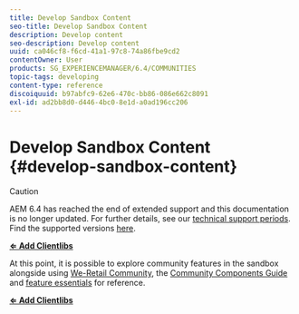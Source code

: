 ```yaml
---
title: Develop Sandbox Content
seo-title: Develop Sandbox Content
description: Develop content 
seo-description: Develop content 
uuid: ca046cf8-f6cd-41a1-97c8-74a86fbe9cd2
contentOwner: User
products: SG_EXPERIENCEMANAGER/6.4/COMMUNITIES
topic-tags: developing
content-type: reference
discoiquuid: b97abfc9-62e6-470c-bb86-086e662c8091
exl-id: ad2bb8d0-d446-4bc0-8e1d-a0ad196cc206
---
```

# Develop Sandbox Content {#develop-sandbox-content}

>[!CAUTION]
>
>AEM 6.4 has reached the end of extended support and this documentation is no longer updated. For further details, see our [technical support periods](https://helpx.adobe.com/support/programs/eol-matrix.html). Find the supported versions [here](https://experienceleague.adobe.com/docs/).

**[⇐ Add Clientlibs](add-clientlibs.md)**

At this point, it is possible to explore community features in the sandbox alongside using [We-Retail Community](../../help/sites-developing/we-retail.md), the [Community Components Guide](components-guide.md) and [feature essentials](essentials.md) for reference.

**[⇐ Add Clientlibs](add-clientlibs.md)**
